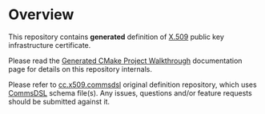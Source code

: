 # Overview
This repository contains **generated** definition of 
[X.509](https://datatracker.ietf.org/doc/html/rfc5280) public key infrastructure
certificate.

Please read the
[Generated CMake Project Walkthrough](https://github.com/commschamp/commsdsl/blob/master/doc/GeneratedProjectWalkthrough.md)
documentation page for details on this repository internals.

Please refer to [cc.x509.commsdsl](https://github.com/commschamp/cc.x509.commsdsl)
original definition repository, which uses
[CommsDSL](https://commschamp.github.io/commsdsl_spec) schema
file(s). Any issues, questions and/or feature requests
should be submitted against it.

